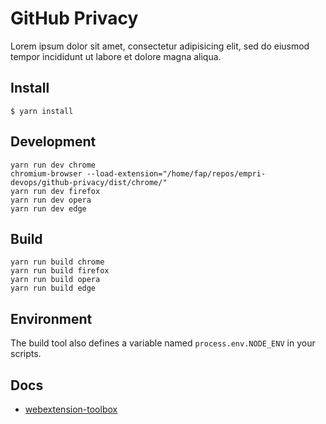 # GitHub Privacy

Lorem ipsum dolor sit amet, consectetur adipisicing elit, sed do eiusmod tempor incididunt ut labore et dolore magna aliqua.

## Install

	$ yarn install

## Development

    yarn run dev chrome
    chromium-browser --load-extension="/home/fap/repos/empri-devops/github-privacy/dist/chrome/"
    yarn run dev firefox
    yarn run dev opera
    yarn run dev edge

## Build

    yarn run build chrome
    yarn run build firefox
    yarn run build opera
    yarn run build edge

## Environment

The build tool also defines a variable named `process.env.NODE_ENV` in your scripts.

## Docs

* [webextension-toolbox](https://github.com/HaNdTriX/webextension-toolbox)
